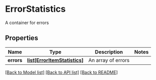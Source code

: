 # ErrorStatistics

A container for errors
## Properties
Name | Type | Description | Notes
------------ | ------------- | ------------- | -------------
**errors** | [**list[ErrorItemStatistics]**](ErrorItemStatistics.md) | An array of errors | 

[[Back to Model list]](../README.md#documentation-for-models) [[Back to API list]](../README.md#documentation-for-api-endpoints) [[Back to README]](../README.md)


